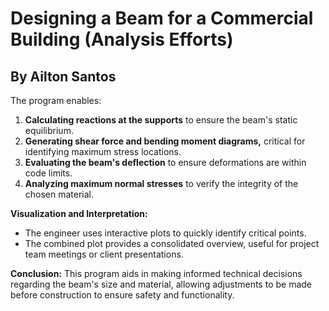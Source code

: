 # Designing a Beam for a Commercial Building (Analysis Efforts)
## By Ailton Santos
The program enables:
1. **Calculating reactions at the supports** to ensure the beam's static equilibrium.
2. **Generating shear force and bending moment diagrams,** critical for identifying maximum stress locations.
3. **Evaluating the beam's deflection** to ensure deformations are within code limits.
4. **Analyzing maximum normal stresses** to verify the integrity of the chosen material.

**Visualization and Interpretation:**
- The engineer uses interactive plots to quickly identify critical points.
- The combined plot provides a consolidated overview, useful for project team meetings or client presentations.

**Conclusion:**
This program aids in making informed technical decisions regarding the beam's size and material, allowing adjustments to be made before construction to ensure safety and functionality.
